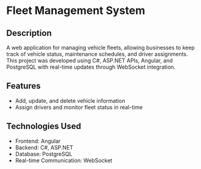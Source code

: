 # Fleet Management System

## Description
A web application for managing vehicle fleets, allowing businesses to keep track of vehicle status, maintenance schedules, and driver assignments. This project was developed using C#, ASP.NET APIs, Angular, and PostgreSQL with real-time updates through WebSocket integration.

## Features
- Add, update, and delete vehicle information
- Assign drivers and monitor fleet status in real-time

## Technologies Used
- Frontend: Angular
- Backend: C#, ASP.NET
- Database: PostgreSQL
- Real-time Communication: WebSocket

